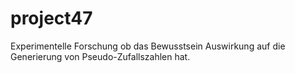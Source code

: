 # project47
Experimentelle Forschung ob das Bewusstsein Auswirkung auf die Generierung von Pseudo-Zufallszahlen hat.

